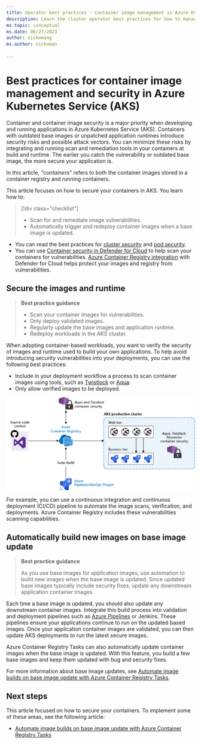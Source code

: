```yaml
---
title: Operator best practices - Container image management in Azure Kubernetes Services (AKS)
description: Learn the cluster operator best practices for how to manage and secure container images in Azure Kubernetes Service (AKS).
ms.topic: conceptual
ms.date: 06/27/2023
author: nickomang
ms.author: nickoman

---
```


# Best practices for container image management and security in Azure Kubernetes Service (AKS)

Container and container image security is a major priority when developing and running applications in Azure Kubernetes Service (AKS). Containers with outdated base images or unpatched application runtimes introduce security risks and possible attack vectors. You can minimize these risks by integrating and running scan and remediation tools in your containers at build and runtime. The earlier you catch the vulnerability or outdated base image, the more secure your application is.

In this article, *"containers"* refers to both the container images stored in a container registry and running containers.

This article focuses on how to secure your containers in AKS. You learn how to:

> [!div class="checklist"]
>
> * Scan for and remediate image vulnerabilities.
> * Automatically trigger and redeploy container images when a base image is updated.

* You can read the best practices for [cluster security][best-practices-cluster-security] and [pod security][best-practices-pod-security].
* You can use [Container security in Defender for Cloud][security-center-containers] to help scan your containers for vulnerabilities. [Azure Container Registry integration][security-center-acr] with Defender for Cloud helps protect your images and registry from vulnerabilities.

## Secure the images and runtime

> **Best practice guidance**
>
> * Scan your container images for vulnerabilities.
> * Only deploy validated images.
> * Regularly update the base images and application runtime.
> * Redeploy workloads in the AKS cluster.

When adopting container-based workloads, you want to verify the security of images and runtime used to build your own applications. To help avoid introducing security vulnerabilities into your deployments, you can use the following best practices:

* Include in your deployment workflow a process to scan container images using tools, such as [Twistlock][twistlock] or [Aqua][aqua].
* Only allow verified images to be deployed.

![Scan and remediate container images, validate, and deploy](media/operator-best-practices-container-security/scan-container-images-simplified.png)

For example, you can use a continuous integration and continuous deployment (CI/CD) pipeline to automate the image scans, verification, and deployments. Azure Container Registry includes these vulnerabilities scanning capabilities.

## Automatically build new images on base image update

> **Best practice guidance**
>
> As you use base images for application images, use automation to build new images when the base image is updated. Since updated base images typically include security fixes, update any downstream application container images.

Each time a base image is updated, you should also update any downstream container images. Integrate this build process into validation and deployment pipelines such as [Azure Pipelines][azure-pipelines] or Jenkins. These pipelines ensure your applications continue to run on the updated based images. Once your application container images are validated, you can then update AKS deployments to run the latest secure images.

Azure Container Registry Tasks can also automatically update container images when the base image is updated. With this feature, you build a few base images and keep them updated with bug and security fixes.

For more information about base image updates, see [Automate image builds on base image update with Azure Container Registry Tasks][acr-base-image-update].

## Next steps

This article focused on how to secure your containers. To implement some of these areas, see the following article:

* [Automate image builds on base image update with Azure Container Registry Tasks][acr-base-image-update]

<!-- EXTERNAL LINKS -->
[azure-pipelines]: /azure/devops/pipelines/
[twistlock]: https://www.twistlock.com/
[aqua]: https://www.aquasec.com/

<!-- INTERNAL LINKS -->
[best-practices-cluster-security]: operator-best-practices-cluster-security.md
[best-practices-pod-security]: developer-best-practices-pod-security.md
[acr-base-image-update]: /azure/container-registry/container-registry-tutorial-base-image-update
[security-center-containers]: /azure/security-center/container-security
[security-center-acr]: /azure/security-center/defender-for-container-registries-introduction

